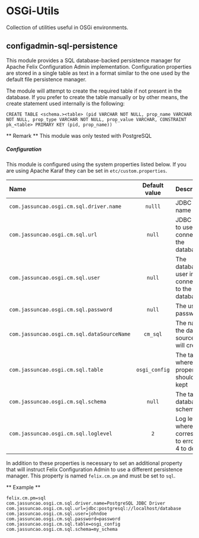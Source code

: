 # OSGi-Utils

Collection of utilities useful in OSGi environments.

## configadmin-sql-persistence

This module provides a SQL database-backed persistence manager for Apache Felix Configuration Admin implementation. Configuration properties are stored in a single table as text in a format similar to the one used by the default file persistence manager.

The module will attempt to create the required table if not present in the database. If you prefer to create the table manually or by other means, the create statement used internally is the following: 

	CREATE TABLE <schema.><table> (pid VARCHAR NOT NULL, prop_name VARCHAR NOT NULL, prop_type VARCHAR NOT NULL, prop_value VARCHAR, CONSTRAINT pk_<table> PRIMARY KEY (pid, prop_name)) `

** Remark **
This module was only tested with PostgreSQL 

##### Configuration
This module is configured using the system properties listed below. If you are using Apache Karaf they can be set in `etc/custom.properties`.

| Name                                      | Default value | Description                                           |
| :---                                      | :-----:       | :-------------                                        |
|`com.jassuncao.osgi.cm.sql.driver.name`    | `nulll`  | JDBC driver name                                      |
|`com.jassuncao.osgi.cm.sql.url`            | `null`        | JDBC URL to use to connect to the database            |
|`com.jassuncao.osgi.cm.sql.user`           | `null`        | The database user in the connection to the database   |
|`com.jassuncao.osgi.cm.sql.password`       | `null`        | The user's password                                   |
|`com.jassuncao.osgi.cm.sql.dataSourceName` | `cm_sql`      | The name of the data source that will created         |
|`com.jassuncao.osgi.cm.sql.table`          | `osgi_config` | The table where the properties should be kept         |
|`com.jassuncao.osgi.cm.sql.schema`         | `null`        | The table's database schema                           | 
|`com.jassuncao.osgi.cm.sql.loglevel`       | `2`           | Log level where 1 corresponds to error and 4 to debug | 

In addition to these properties is necessary to set an additional property that will instruct  Felix Configuration Admin to use a different persistence manager.
This property is named `felix.cm.pm` and must be set to `sql`.

** Example **

	felix.cm.pm=sql
	com.jassuncao.osgi.cm.sql.driver.name=PostgreSQL JDBC Driver
	com.jassuncao.osgi.cm.sql.url=jdbc:postgresql://localhost/database
	com.jassuncao.osgi.cm.sql.user=johndoe
	com.jassuncao.osgi.cm.sql.password=password
	com.jassuncao.osgi.cm.sql.table=osgi_config
	com.jassuncao.osgi.cm.sql.schema=my_schema

